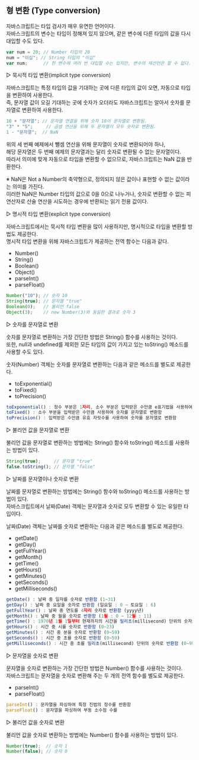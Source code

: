 
## 형 변환 (Type conversion)

자바스크립트는 타입 검사가 매우 유연한 언어이다.<br>
자바스크립트의 변수는 타입이 정해져 있지 않으며, 같은 변수에 다른 타입의 값을 다시 대입할 수도 있다.

```js
var num = 20; // Number 타입의 20
num = "이십"; // String 타입의 "이십"
var num;      // 한 변수에 여러 번 대입할 수는 있지만, 변수의 재선언은 할 수 없다. 재선언문은 무시된다.
```

▷ 묵시적 타입 변환(implicit type conversion)

자바스크립트는 특정 타입의 값을 기대하는 곳에 다른 타입의 값이 오면, 자동으로 타입을 변환하여 사용한다.<br>
즉, 문자열 값이 오길 기대하는 곳에 숫자가 오더라도 자바스크립트는 알아서 숫자를 문자열로 변환하여 사용한다.

```js
10 + "문자열"; // 문자열 연결을 위해 숫자 10이 문자열로 변환됨.
"3" * "5";     // 곱셈 연산을 위해 두 문자열이 모두 숫자로 변환됨.
1 - "문자열";  // NaN
```

위의 세 번째 예제에서 뺄셈 연산을 위해 문자열이 숫자로 변환되어야 하나,<br>
해당 문자열은 두 번째 예제의 문자열과는 달리 숫자로 변환될 수 없는 문자열이다.<br>
따라서 의미에 맞게 자동으로 타입을 변환할 수 없으므로, 자바스크립트는 NaN 값을 반환한다.

※ NaN은 Not a Number의 축약형으로, 정의되지 않은 값이나 표현할 수 없는 값이라는 의미를 가진다.<br>
이러한 NaN은 Number 타입의 값으로 0을 0으로 나누거나, 숫자로 변환할 수 없는 피연산자로 산술 연산을 시도하는 경우에 반환되는 읽기 전용 값이다.

▷ 명시적 타입 변환(explicit type conversion)

자바스크립트에서는 묵시적 타입 변환을 많이 사용하지만, 명시적으로 타입을 변환할 방법도 제공한다.<br>
명시적 타입 변환을 위해 자바스크립트가 제공하는 전역 함수는 다음과 같다.

* Number()
* String()
* Boolean()
* Object()
* parseInt()
* parseFloat()

```js
Number("10"); // 숫자 10
String(true); // 문자열 "true"
Boolean(0);   // 불리언 false
Object(3);    // new Number(3)와 동일한 결과로 숫자 3
```

▷ 숫자를 문자열로 변환

숫자를 문자열로 변환하는 가장 간단한 방법은 String() 함수를 사용하는 것이다.<br>
또한, null과 undefined를 제외한 모든 타입의 값이 가지고 있는 toString() 메소드를 사용할 수도 있다.

숫자(Number) 객체는 숫자를 문자열로 변환하는 다음과 같은 메소드를 별도로 제공한다.

* toExponential()
* toFixed()
* toPrecision()

```js
toExponential() : 정수 부분은 1자리, 소수 부분은 입력받은 수만큼 e표기법을 사용하여 숫자를 문자열로 변환함
toFixed() : 소수 부분을 입력받은 수만큼 사용하여 숫자를 문자열로 변환함
toPrecision() : 입력받은 수만큼 유효 자릿수를 사용하여 숫자를 문자열로 변환함
```

▷ 불리언 값을 문자열로 변환

불리언 값을 문자열로 변환하는 방법에는 String() 함수와 toString() 메소드를 사용하는 방법이 있다.

```js
String(true);     // 문자열 "true"
false.toString(); // 문자열 "false"
```

▷ 날짜를 문자열이나 숫자로 변환

날짜를 문자열로 변환하는 방법에는 String() 함수와 toString() 메소드를 사용하는 방법이 있다.<br>
자바스크립트에서 날짜(Date) 객체는 문자열과 숫자로 모두 변환할 수 있는 유일한 타입이다.

날짜(Date) 객체는 날짜를 숫자로 변환하는 다음과 같은 메소드를 별도로 제공한다.

* getDate()
* getDay()
* getFullYear()
* getMonth()
* getTime()
* getHours()
* getMinutes()
* getSeconds()
* getMilliseconds()

```js
getDate() : 날짜 중 일자를 숫자로 반환함 (1~31)
getDay() : 날짜 중 요일을 숫자로 반환함 (일요일 : 0 ~ 토요일 : 6)
getFullYear() : 날짜 중 연도를 4자리 숫자로 반환함 (yyyy년)
getMonth() : 날짜 중 월을 숫자로 반환함 (1월 : 0 ~ 12월 : 11)
getTime() : 1970년 1월 1일부터 현재까지의 시간을 밀리초(millisecond) 단위의 숫자로 반환함
getHours() : 시간 중 시를 숫자로 반환함 (0~23)
getMinutes() : 시간 중 분을 숫자로 반환함 (0~59)
getSeconds() : 시간 중 초를 숫자로 반환함 (0~59)
getMilliseconds() : 시간 중 초를 밀리초(millisecond) 단위의 숫자로 반환함 (0~999)
```

▷ 문자열을 숫자로 변환

문자열을 숫자로 변환하는 가장 간단한 방법은 Number() 함수를 사용하는 것이다.<br>
자바스크립트는 문자열을 숫자로 변환해 주는 두 개의 전역 함수를 별도로 제공한다.

* parseInt()
* parseFloat()

```js
parseInt() : 문자열을 파싱하여 특정 진법의 정수를 반환함
parseFloat() : 문자열을 파싱하여 부동 소수점 수를 
```

▷ 불리언 값을 숫자로 변환

불리언 값을 숫자로 변환하는 방법에는 Number() 함수를 사용하는 방법이 있다.

```js
Number(true);  // 숫자 1
Number(false); // 숫자 0
```
